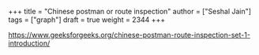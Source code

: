 +++
title = "Chinese postman or route inspection"
author = ["Seshal Jain"]
tags = ["graph"]
draft = true
weight = 2344
+++

<https://www.geeksforgeeks.org/chinese-postman-route-inspection-set-1-introduction/>
